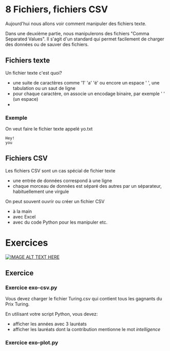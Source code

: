 # 8 Fichiers, fichiers CSV

Aujourd'hui nous allons voir comment manipuler des fichiers texte.

Dans une deuxième partie, nous manipulerons des fichiers "Comma Separated Values". Il s'agit d'un standard
qui permet facilement de charger des données ou de sauver des fichiers.

## Fichiers texte

Un fichier texte c'est quoi?

- une suite de caractères comme '1' 'a' 'é' ou encore un espace ' ', une tabulation ou un saut de ligne
- pour chaque caractère, on associe un encodage binaire, par exemple ' ' (un espace)
-
### Exemple
On veut faire le fichier texte appelé yo.txt
```
Hey!
you
```

## Fichiers CSV

Les fichiers CSV sont un cas spécial de fichier texte
- une entrée de données correspond à une ligne
- chaque morceau de données est séparé des autres par un séparateur, habituellement une virgule

On peut souvent ouvrir ou créer un fichier CSV
- à la main
- avec Excel
- avec du code Python pour les manipuler etc.

# Exercices

[![IMAGE ALT TEXT HERE](http://img.youtube.com/vi/0TqWgIC0T0c/0.jpg)](http://www.youtube.com/watch?v=0TqWgIC0T0c)

## Exercice

### Exercice exo-csv.py
Vous devez charger le fichier Turing.csv qui contient tous les gagnants du Prix Turing.

En utilisant votre script Python, vous devez:
- afficher les années avec 3 lauréats
- afficher les lauréats dont la contribution mentionne le mot <em>intelligence</em>

### Exercice exo-plot.py
                        

